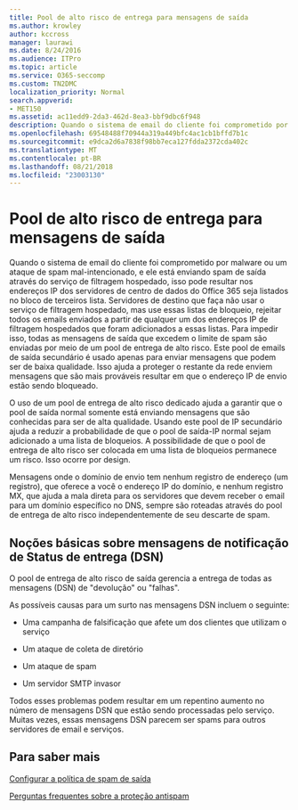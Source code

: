```yaml
---
title: Pool de alto risco de entrega para mensagens de saída
ms.author: krowley
author: kccross
manager: laurawi
ms.date: 8/24/2016
ms.audience: ITPro
ms.topic: article
ms.service: O365-seccomp
ms.custom: TN2DMC
localization_priority: Normal
search.appverid:
- MET150
ms.assetid: ac11edd9-2da3-462d-8ea3-bbf9dbc6f948
description: Quando o sistema de email do cliente foi comprometido por malware ou um ataque de spam mal-intencionado, e ele está enviando spam de saída através do serviço de filtragem hospedado, isso pode resultar nos endereços IP dos servidores de centro de dados do Office 365 seja listados no bloco de terceiros lista.
ms.openlocfilehash: 69548488f70944a319a449bfc4ac1cb1bffd7b1c
ms.sourcegitcommit: e9dca2d6a7838f98bb7eca127fdda2372cda402c
ms.translationtype: MT
ms.contentlocale: pt-BR
ms.lasthandoff: 08/21/2018
ms.locfileid: "23003130"
---
```

# <a name="high-risk-delivery-pool-for-outbound-messages"></a>Pool de alto risco de entrega para mensagens de saída

Quando o sistema de email do cliente foi comprometido por malware ou um ataque de spam mal-intencionado, e ele está enviando spam de saída através do serviço de filtragem hospedado, isso pode resultar nos endereços IP dos servidores de centro de dados do Office 365 seja listados no bloco de terceiros lista. Servidores de destino que faça não usar o serviço de filtragem hospedado, mas use essas listas de bloqueio, rejeitar todos os emails enviados a partir de qualquer um dos endereços IP de filtragem hospedados que foram adicionados a essas listas. Para impedir isso, todas as mensagens de saída que excedem o limite de spam são enviadas por meio de um pool de entrega de alto risco. Este pool de emails de saída secundário é usado apenas para enviar mensagens que podem ser de baixa qualidade. Isso ajuda a proteger o restante da rede enviem mensagens que são mais prováveis resultar em que o endereço IP de envio estão sendo bloqueado.
  
O uso de um pool de entrega de alto risco dedicado ajuda a garantir que o pool de saída normal somente está enviando mensagens que são conhecidas para ser de alta qualidade. Usando este pool de IP secundário ajuda a reduzir a probabilidade de que o pool de saída-IP normal sejam adicionado a uma lista de bloqueios. A possibilidade de que o pool de entrega de alto risco ser colocada em uma lista de bloqueios permanece um risco. Isso ocorre por design.
  
Mensagens onde o domínio de envio tem nenhum registro de endereço (um registro), que oferece a você o endereço IP do domínio, e nenhum registro MX, que ajuda a mala direta para os servidores que devem receber o email para um domínio específico no DNS, sempre são roteadas através do pool de entrega de alto risco independentemente de seu descarte de spam.
  
## <a name="understanding-delivery-status-notification-dsn-messages"></a>Noções básicas sobre mensagens de notificação de Status de entrega (DSN)

O pool de entrega de alto risco de saída gerencia a entrega de todas as mensagens (DSN) de "devolução" ou "falhas".
  
As possíveis causas para um surto nas mensagens DSN incluem o seguinte:
  
- Uma campanha de falsificação que afete um dos clientes que utilizam o serviço
    
- Um ataque de coleta de diretório
    
- Um ataque de spam
    
- Um servidor SMTP invasor
    
Todos esses problemas podem resultar em um repentino aumento no número de mensagens DSN que estão sendo processadas pelo serviço. Muitas vezes, essas mensagens DSN parecem ser spams para outros servidores de email e serviços.
  
## <a name="for-more-information"></a>Para saber mais

[Configurar a política de spam de saída](configure-the-outbound-spam-policy.md)
  
[Perguntas frequentes sobre a proteção antispam](anti-spam-protection-faq.md)
  

